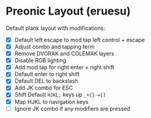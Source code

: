# Preonic Layout (eruesu)

Default plank layout with modifications:
- [X] Default left escape to mod tap left control + escape
- [X] Adjust combo and tapping term
- [X] Remove DVORAK and COLEMAK layers
- [X] Disable RGB lighting
- [x] Add mod tap for right enter + right shift
- [X] Default enter to right shift
- [X] Default DEL to backslash
- [X] Add JK combo for ESC
- [X] Shift Default `HJKL;` keys up `_+{}-=[]`
- [X] Map HJKL to navigation keys
- [ ] Ignore JK combo if any modifiers are pressed
